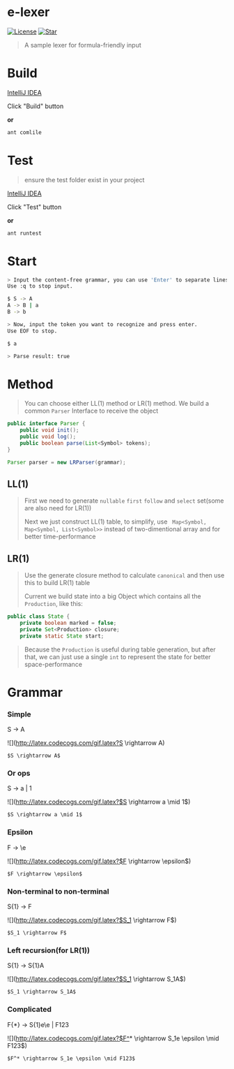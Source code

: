 # e-lexer

[![License](https://img.shields.io/dub/l/vibe-d.svg)](https://opensource.org/licenses/MIT)
[![Star](https://img.shields.io/github/stars/lizhuoli1126/e-lexer.svg?style=social&label=Star)](https://github.com/lizhuoli1126/e-lexer)

> A sample lexer for formula-friendly input

# Build
[IntelliJ IDEA](https://www.jetbrains.com/idea/)

Click "Build" button

**or**

```bash
ant comlile
```

# Test
> ensure the test folder exist in your project

[IntelliJ IDEA](https://www.jetbrains.com/idea/)

Click "Test" button

**or**

```bash
ant runtest
```

# Start

```bash
> Input the content-free grammar, you can use 'Enter' to separate lines.
Use :q to stop input.

$ S -> A
A -> B | a
B -> b

> Now, input the token you want to recognize and press enter.
Use EOF to stop.

$ a

> Parse result: true
```

# Method

> You can choose either LL(1) method or LR(1) method. We build a common `Parser` Interface to receive the object

```java
public interface Parser {
    public void init();
    public void log();
    public boolean parse(List<Symbol> tokens);
}

Parser parser = new LRParser(grammar);
```

## LL(1)

> First we need to generate `nullable` `first` `follow` and `select` set(some are also need for LR(1))
> 
> Next we just construct LL(1) table, to simplify, use ` Map<Symbol, Map<Symbol, List<Symbol>>` instead of two-dimentional array and for better time-performance

## LR(1)

> Use the generate closure method to calculate `canonical` and then use this to build LR(1) table
> 
> Current we build state into a big Object which contains all the `Production`, like this:

```java
public class State {
    private boolean marked = false;
    private Set<Production> closure;
    private static State start;
```
> Because the `Production` is useful during table generation, but after that, we can just use a single `int` to represent the state for better space-performance

# Grammar


### Simple
S -> A

![](http://latex.codecogs.com/gif.latex?S \\rightarrow A)

	$S \rightarrow A$

### Or ops
S -> a | 1

![](http://latex.codecogs.com/gif.latex?$S \\rightarrow a \\mid 1$)

	$S \rightarrow a \mid 1$

### Epsilon
F -> \e

![](http://latex.codecogs.com/gif.latex?$F \\rightarrow \\epsilon$)

	$F \rightarrow \epsilon$

### Non-terminal to non-terminal
S{1} -> F

![](http://latex.codecogs.com/gif.latex?$S_1 \\rightarrow F$)

	$S_1 \rightarrow F$

### Left recursion(for LR(1))

S{1} -> S{1}A

![](http://latex.codecogs.com/gif.latex?$S_1 \\rightarrow S_1A$)

	$S_1 \rightarrow S_1A$

### Complicated
F{*} -> S{1}e\e | F123

![](http://latex.codecogs.com/gif.latex?$F^* \\rightarrow S_1e \\epsilon \\mid F123$)

	$F^* \rightarrow S_1e \epsilon \mid F123$
